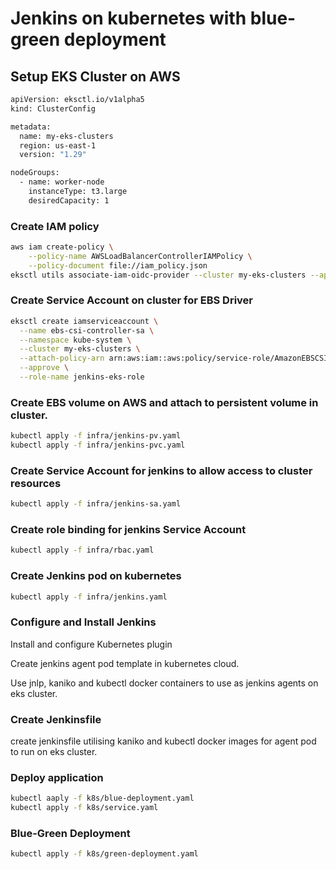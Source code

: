 # Jenkins on kubernetes with blue-green deployment
## Setup EKS Cluster on AWS
```bash
apiVersion: eksctl.io/v1alpha5
kind: ClusterConfig

metadata:
  name: my-eks-clusters
  region: us-east-1
  version: "1.29"

nodeGroups:
  - name: worker-node
    instanceType: t3.large
    desiredCapacity: 1
```
### Create IAM policy
```bash
aws iam create-policy \
    --policy-name AWSLoadBalancerControllerIAMPolicy \
    --policy-document file://iam_policy.json
eksctl utils associate-iam-oidc-provider --cluster my-eks-clusters --approve
```

### Create Service Account on cluster for EBS Driver
```bash
eksctl create iamserviceaccount \
  --name ebs-csi-controller-sa \
  --namespace kube-system \
  --cluster my-eks-clusters \
  --attach-policy-arn arn:aws:iam::aws:policy/service-role/AmazonEBSCSIDriverPolicy \
  --approve \
  --role-name jenkins-eks-role
```
### Create EBS volume on AWS and attach to persistent volume in cluster.
```bash
kubectl apply -f infra/jenkins-pv.yaml
kubectl apply -f infra/jenkins-pvc.yaml
```

### Create Service Account for jenkins to allow access to cluster resources
```bash
kubectl apply -f infra/jenkins-sa.yaml
```

### Create role binding for jenkins Service Account
```bash
kubectl apply -f infra/rbac.yaml
```

### Create Jenkins pod on kubernetes 
```bash
kubectl apply -f infra/jenkins.yaml
```
### Configure and Install Jenkins

Install and configure Kubernetes plugin

Create jenkins agent pod template in kubernetes cloud.

Use jnlp, kaniko and kubectl docker containers to use as jenkins agents on eks cluster.

### Create Jenkinsfile 
create jenkinsfile utilising kaniko and kubectl docker images for agent pod to run on eks cluster.

### Deploy application 
```bash
kubectl aaply -f k8s/blue-deployment.yaml
kubectl apply -f k8s/service.yaml
```

### Blue-Green Deployment 
```bash
kubectl apply -f k8s/green-deployment.yaml




